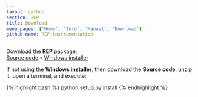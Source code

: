 ```yaml
---
layout: github
section: REP
title: Download
menu_pages: ['Home', 'Info', 'Manual', 'Download']
github-name: REP-instrumentation
---
```

<p class="callout">
Download the <strong>REP</strong> package:<br/>
<a class="source-download" href="downloads/REP-instrumentation-0.20120411.zip">Source code</a> &bull;
<a class="windows-download" href="downloads/REP-instrumentation-0.20120411.win32.exe">Windows installer</a>
</p>

If not using the **Windows installer**, then download the **Source code**, unzip it, open a terminal, and execute:

{% highlight bash %}
python setup.py install
{% endhighlight %}